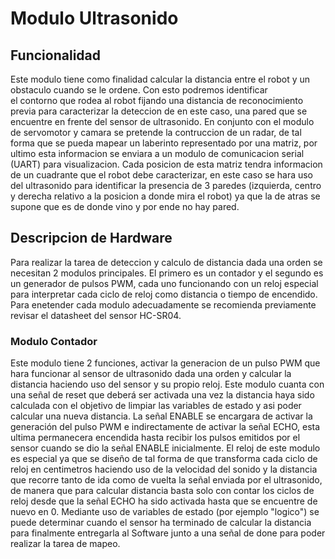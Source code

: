 # Modulo Ultrasonido
 
 ## Funcionalidad
 Este modulo tiene como finalidad calcular la distancia entre el robot y un obstaculo cuando se le ordene. Con esto podremos identificar  
 el contorno que rodea al robot fijando una distancia de reconocimiento previa para caracterizar la deteccion de en este caso, una pared 
 que se encuentre en frente del sensor de ultrasonido. En conjunto con el modulo de servomotor y camara se pretende la contruccion de un radar, 
 de tal forma que se pueda mapear un laberinto representado por una matriz, por ultimo esta informacion se enviara a un modulo de comunicacion 
 serial (UART) para visualizacion. Cada posicion de esta matriz tendra informacion de un cuadrante que el robot debe caracterizar, en este caso 
 se hara uso del ultrasonido para identificar la presencia de 3 paredes (izquierda, centro y derecha relativo a la posicion a donde mira el robot)
 ya que la de atras se supone que es de donde vino y por ende no hay pared.
 
 ## Descripcion de Hardware
 
 Para realizar la tarea de deteccion y calculo de distancia dada una orden se necesitan 2 modulos principales. El primero es un contador y el segundo 
 es un generador de pulsos PWM, cada uno funcionando con un reloj especial para interpretar cada ciclo de reloj como distancia o tiempo de encendido.
 Para enetender cada modulo adecuadamente se recomienda previamente revisar el datasheet del sensor HC-SR04.
 
 ### Modulo Contador 
 
 Este modulo tiene 2 funciones, activar la generacion de un pulso PWM que hara funcionar al sensor de ultrasonido dada una orden y calcular la distancia 
 haciendo uso del sensor y su propio reloj. Este modulo cuanta con una señal de reset que deberá ser activada una vez la distancia haya sido calculada con 
 el objetivo de limpiar las variables de estado y asi poder calcular una nueva distancia. La señal ENABLE se encargara de activar la  generación del pulso
 PWM e indirectamente de activar la señal ECHO, esta ultima permanecera encendida hasta recibir los pulsos emitidos por el sensor cuando se dio la señal 
 ENABLE inicialmente. El reloj de este modulo es especial ya que se diseño de tal forma de que transforma cada ciclo de reloj en centimetros haciendo uso de 
 la velocidad del sonido y la distancia que  recorre tanto de ida como de vuelta la señal enviada por el ultrasonido, de manera que para calcular distancia
 basta solo con contar los ciclos de reloj desde que la señal ECHO ha sido activada hasta que se encuentre de nuevo en 0. Mediante uso de variables de estado 
 (por ejemplo "logico") se puede determinar cuando el sensor ha terminado de calcular la distancia para finalmente entregarla al Software junto a una señal de 
 done para poder realizar la tarea de mapeo.
 
 
 

